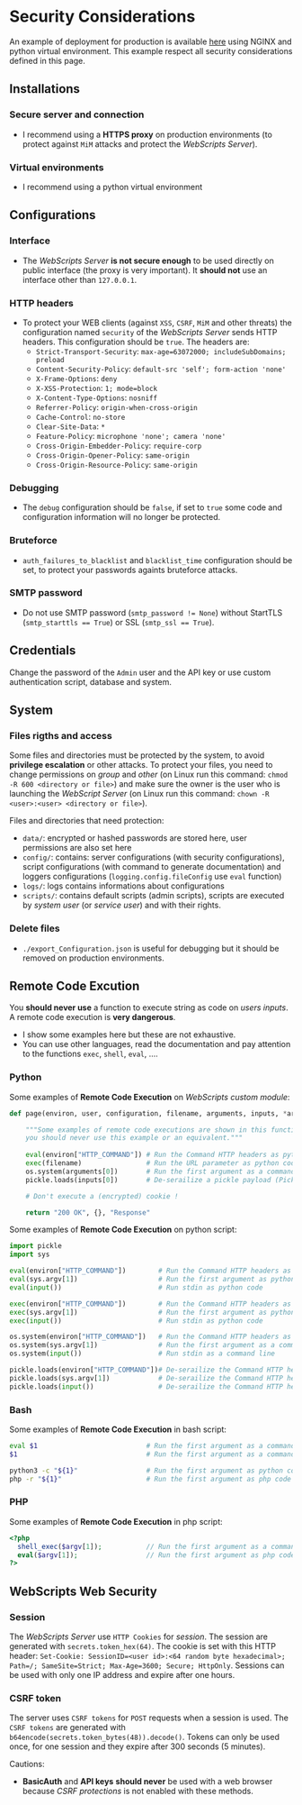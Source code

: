 # Security Considerations

An example of deployment for production is available [here](https://github.com/mauricelambert/WebScripts/wiki/Deployment) using NGINX and python virtual environment. This example respect all security considerations defined in this page.

## Installations

### Secure server and connection

 - I recommend using a **HTTPS proxy** on production environments (to protect against `MiM` attacks and protect the *WebScripts Server*).

### Virtual environments

 - I recommend using a python virtual environment

## Configurations

### Interface

 - The *WebScripts Server* **is not secure enough** to be used directly on public interface (the proxy is very important). It **should not** use an interface other than `127.0.0.1`. 

### HTTP headers

 - To protect your WEB clients (against `XSS`, `CSRF`, `MiM` and other threats) the configuration named `security` of the *WebScripts Server* sends HTTP headers. This configuration should be `true`. The headers are:
   - `Strict-Transport-Security`: `max-age=63072000; includeSubDomains; preload`
   - `Content-Security-Policy`: `default-src 'self'; form-action 'none'`
   - `X-Frame-Options`: `deny`
   - `X-XSS-Protection`: `1; mode=block`
   - `X-Content-Type-Options`: `nosniff`
   - `Referrer-Policy`: `origin-when-cross-origin`
   - `Cache-Control`: `no-store`
   - `Clear-Site-Data`: `*`
   - `Feature-Policy`: `microphone 'none'; camera 'none'`
   - `Cross-Origin-Embedder-Policy`: `require-corp`
   - `Cross-Origin-Opener-Policy`: `same-origin`
   - `Cross-Origin-Resource-Policy`: `same-origin`

### Debugging

 - The `debug` configuration should be `false`, if set to `true` some code and configuration information will no longer be protected.

### Bruteforce

 - `auth_failures_to_blacklist` and `blacklist_time` configuration should be set, to protect your passwords againts bruteforce attacks.

### SMTP password

 - Do not use SMTP password (`smtp_password != None`) without StartTLS (`smtp_starttls == True`) or SSL (`smtp_ssl == True`).

## Credentials

Change the password of the `Admin` user and the API key or use custom authentication script, database and system.

## System

### Files rigths and access

Some files and directories must be protected by the system, to avoid **privilege escalation** or other attacks. To protect your files, you need to change permissions on *group* and *other* (on Linux run this command: `chmod -R 600 <directory or file>`) and make sure the owner is the user who is launching the *WebScript Server* (on Linux run this command: `chown -R <user>:<user> <directory or file>`).

Files and directories that need protection:
 - `data/`: encrypted or hashed passwords are stored here, user permissions are also set here
 - `config/`: contains: server configurations (with security configurations), script configurations (with command to generate documentation) and loggers configurations (`logging.config.fileConfig` use `eval` function)
 - `logs/`: logs contains informations about configurations
 - `scripts/`: contains default scripts (admin scripts), scripts are executed by *system user* (or *service user*) and with their rights.

### Delete files

 - `./export_Configuration.json` is useful for debugging but it should be removed on production environments.

## Remote Code Excution

You **should never use** a function to execute string as code on *users inputs*.
A remote code execution is **very dangerous**.

 - I show some examples here but these are not exhaustive.
 - You can use other languages, read the documentation and pay attention to the functions `exec`, `shell`, `eval`, ....

### Python

Some examples of **Remote Code Execution** on *WebScripts custom module*:
```python
def page(environ, user, configuration, filename, arguments, inputs, *args, csrf_token=None):

    """Some examples of remote code executions are shown in this function, 
    you should never use this example or an equivalent."""
    
    eval(environ["HTTP_COMMAND"]) # Run the Command HTTP headers as python code
    exec(filename)                # Run the URL parameter as python code
    os.system(arguments[0])       # Run the first argument as a command line
    pickle.loads(inputs[0])       # De-serailize a pickle payload (Pickle contains weakness don't use it on user inputs)

    # Don't execute a (encrypted) cookie !

    return "200 OK", {}, "Response"
```

Some examples of **Remote Code Execution** on python script:
```python
import pickle
import sys

eval(environ["HTTP_COMMAND"])        # Run the Command HTTP headers as python code
eval(sys.argv[1])                    # Run the first argument as python code
eval(input())                        # Run stdin as python code

exec(environ["HTTP_COMMAND"])        # Run the Command HTTP headers as python code
exec(sys.argv[1])                    # Run the first argument as python code
exec(input())                        # Run stdin as python code

os.system(environ["HTTP_COMMAND"])   # Run the Command HTTP headers as a command line
os.system(sys.argv[1])               # Run the first argument as a command line
os.system(input())                   # Run stdin as a command line

pickle.loads(environ["HTTP_COMMAND"])# De-serailize the Command HTTP headers as a pickle payload (Pickle contains weakness don't use it on user inputs)
pickle.loads(sys.argv[1])            # De-serailize the Command HTTP headers as a pickle payload (Pickle contains weakness don't use it on user inputs)
pickle.loads(input())                # De-serailize the Command HTTP headers as a pickle payload (Pickle contains weakness don't use it on user inputs)
```

### Bash

Some examples of **Remote Code Execution** in bash script:
```bash
eval $1                           # Run the first argument as a command line
$1                                # Run the first argument as a command line

python3 -c "${1}"                 # Run the first argument as python code
php -r "${1}"                     # Run the first argument as php code
```

### PHP

Some examples of **Remote Code Execution** in php script:
```php
<?php 
  shell_exec($argv[1]);           // Run the first argument as a command line
  eval($argv[1]);                 // Run the first argument as php code
?>
```

## WebScripts Web Security

### Session

The *WebScripts Server* use `HTTP Cookies` for *session*.
The session are generated with `secrets.token_hex(64)`.
The cookie is set with this HTTP header: `Set-Cookie: SessionID=<user id>:<64 random byte hexadecimal>; Path=/; SameSite=Strict; Max-Age=3600; Secure; HttpOnly`.
Sessions can be used with only one IP address and expire after one hours.

### CSRF token

The server uses `CSRF tokens` for `POST` requests when a session is used.
The `CSRF tokens` are generated with `b64encode(secrets.token_bytes(48)).decode()`.
Tokens can only be used once, for one session and they expire after 300 seconds (5 minutes).

Cautions:
 - **BasicAuth** and **API keys** **should never** be used with a web browser because *CSRF protections* is not enabled with these methods.
